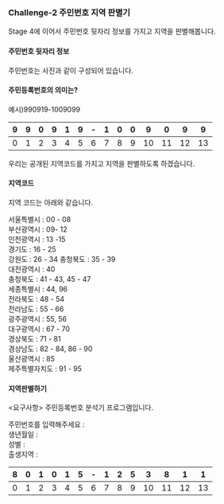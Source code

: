 ### Challenge-2 주민번호 지역 판별기

Stage 4에 이어서 주민번호 뒷자리 정보를 가지고 지역을 판별해봅니다.

#### 주민번호 뒷자리 정보

주민번호는 사진과 같이 구성되어 있습니다.

#### 주민등록번호의 의미는?

예시)990919-1009099

|  9  | 9   | 0   | 9   | 1   | 9   | -   | 1   | 0   | 0   | 9   | 0   | 9   | 9   |
| :-: | :-- | :-- | :-- | :-- | :-- | :-- | --- | --- | --- | --- | --- | --- | --- |
|  0  | 1   | 2   | 3   | 4   | 5   | 6   | 7   | 8   | 9   | 10  | 11  | 12  | 13  |

우리는 공개된 지역코드를 가지고 지역을 판별하도록 하겠습니다.

#### 지역코드

지역 코드는 아래와 같습니다.

서울특별시 : 00 - 08  
부산광역시 : 09- 12  
인천광역시 : 13 -15  
경기도 : 16 - 25  
강원도 : 26 - 34
충청북도 : 35 - 39  
대전광역시 : 40  
충청북도 : 41 - 43, 45 - 47  
세종특별시 : 44, 96  
전라북도 : 48 - 54  
전라남도 : 55 - 66  
광주광역시 : 55, 56  
대구광역시 : 67 - 70  
경상북도 : 71 - 81  
경상남도 : 82 - 84, 86 - 90  
울산광역시 : 85  
제주특별자치도 : 91 - 95

#### 지역판별하기

<요구사항>
주민등록번호 분석기 프로그램입니다.

주민번호를 입력해주세요 :  
생년월일 :  
성별 :  
출생지역 :

|  8  | 0   | 1   | 0   | 1   | 5   | -   | 1   | 2   | 5   | 3   | 8   | 1   | 1   |
| :-: | :-- | :-- | :-- | :-- | :-- | :-- | --- | --- | --- | --- | --- | --- | --- |
|  0  | 1   | 2   | 3   | 4   | 5   | 6   | 7   | 8   | 9   | 10  | 11  | 12  | 13  |
